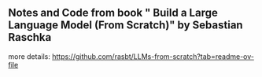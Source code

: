 ## Notes and Code from book " Build a Large Language Model (From Scratch)" by Sebastian Raschka
more details: https://github.com/rasbt/LLMs-from-scratch?tab=readme-ov-file
